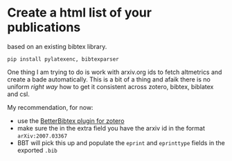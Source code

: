 # Create a html list of your publications
based on an existing bibtex library.

```
pip install pylatexenc, bibtexparser
```


One thing I am trying to do is work with arxiv.org ids to fetch altmetrics and create a
bade automatically. This is a bit of a thing and afaik there is no uniform _right way_ how to get it consistent across zotero, bibtex, biblatex and csl.

My recommendation, for now:
* use the [BetterBibtex plugin for zotero](https://retorque.re/zotero-better-bibtex/)
* make sure the in the extra field you have the arxiv id in the format `arXiv:2007.03367`
* BBT will pick this up and populate the `eprint` and `eprinttype` fields in the exported `.bib`
